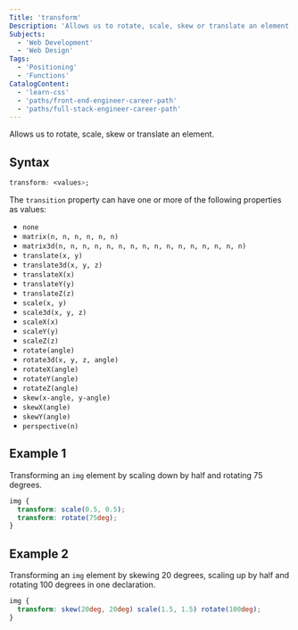 ```yaml
---
Title: 'transform'
Description: 'Allows us to rotate, scale, skew or translate an element.'
Subjects:
  - 'Web Development'
  - 'Web Design'
Tags:
  - 'Positioning'
  - 'Functions'
CatalogContent:
  - 'learn-css'
  - 'paths/front-end-engineer-career-path'
  - 'paths/full-stack-engineer-career-path'
---
```


Allows us to rotate, scale, skew or translate an element.

## Syntax

```css
transform: <values>;
```

The `transition` property can have one or more of the following properties as values:

- `none`
- `matrix(n, n, n, n, n, n)`
- `matrix3d(n, n, n, n, n, n, n, n, n, n, n, n, n, n, n, n)`
- `translate(x, y)`
- `translate3d(x, y, z)`
- `translateX(x)`
- `translateY(y)`
- `translateZ(z)`
- `scale(x, y)`
- `scale3d(x, y, z)`
- `scaleX(x)`
- `scaleY(y)`
- `scaleZ(z)`
- `rotate(angle)`
- `rotate3d(x, y, z, angle)`
- `rotateX(angle)`
- `rotateY(angle)`
- `rotateZ(angle)`
- `skew(x-angle, y-angle)`
- `skewX(angle)`
- `skewY(angle)`
- `perspective(n)`

## Example 1

Transforming an `img` element by scaling down by half and rotating 75 degrees.

```css
img {
  transform: scale(0.5, 0.5);
  transform: rotate(75deg);
}
```

## Example 2

Transforming an `img` element by skewing 20 degrees, scaling up by half and rotating 100 degrees in one declaration.

```css
img {
  transform: skew(20deg, 20deg) scale(1.5, 1.5) rotate(100deg);
}
```
